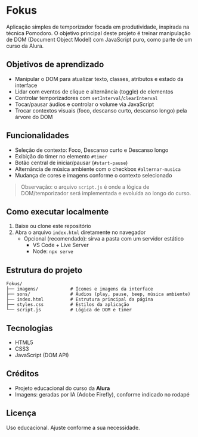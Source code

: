 # Fokus
Aplicação simples de temporizador focada em produtividade, inspirada na técnica Pomodoro. O objetivo principal deste projeto é treinar manipulação de DOM (Document Object Model) com JavaScript puro, como parte de um curso da Alura.

## Objetivos de aprendizado
- Manipular o DOM para atualizar texto, classes, atributos e estado da interface
- Lidar com eventos de clique e alternância (toggle) de elementos
- Controlar temporizadores com `setInterval`/`clearInterval`
- Tocar/pausar áudios e controlar o volume via JavaScript
- Trocar contextos visuais (foco, descanso curto, descanso longo) pela árvore do DOM

## Funcionalidades
- Seleção de contexto: Foco, Descanso curto e Descanso longo
- Exibição do timer no elemento `#timer`
- Botão central de iniciar/pausar (`#start-pause`)
- Alternância de música ambiente com o checkbox `#alternar-musica`
- Mudança de cores e imagens conforme o contexto selecionado

> Observação: o arquivo `script.js` é onde a lógica de DOM/temporizador será implementada e evoluída ao longo do curso.

## Como executar localmente
1. Baixe ou clone este repositório
2. Abra o arquivo `index.html` diretamente no navegador
   - Opcional (recomendado): sirva a pasta com um servidor estático
     - VS Code + Live Server
     - Node: `npx serve`

## Estrutura do projeto
```
Fokus/
├── imagens/            # Ícones e imagens da interface
├── sons/               # Áudios (play, pause, beep, música ambiente)
├── index.html          # Estrutura principal da página
├── styles.css          # Estilos da aplicação
└── script.js           # Lógica de DOM e timer
```

## Tecnologias
- HTML5
- CSS3
- JavaScript (DOM API)

## Créditos
- Projeto educacional do curso da **Alura**
- Imagens: geradas por IA (Adobe Firefly), conforme indicado no rodapé

## Licença
Uso educacional. Ajuste conforme a sua necessidade.
